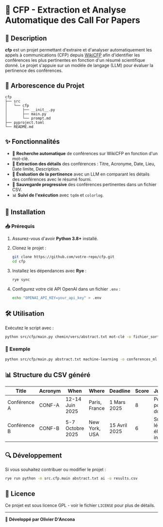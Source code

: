 # 📢 CFP - Extraction et Analyse Automatique des Call For Papers

## 📌 Description

**cfp** est un projet permettant d'extraire et d'analyser automatiquement les appels à communications (CFP) depuis [WikiCFP](http://www.wikicfp.com/) afin d'identifier les conférences les plus pertinentes en fonction d'un résumé scientifique donné. Le projet s'appuie sur un modèle de langage (LLM) pour évaluer la pertinence des conférences.

## 📂 Arborescence du Projet

```
cfp
├── src
│   └── cfp
│       ├── __init__.py
│       ├── main.py
│       └── prompt.md
├── pyproject.toml
└── README.md
```

## ✨ Fonctionnalités

- 🔎 **Recherche automatique** de conférences sur WikiCFP en fonction d'un mot-clé.
- 📑 **Extraction des détails** des conférences : Titre, Acronyme, Date, Lieu, Date limite, Description.
- 🧠 **Évaluation de la pertinence** avec un LLM en comparant les détails des conférences avec le résumé fourni.
- 💾 **Sauvegarde progressive** des conférences pertinentes dans un fichier CSV.
- 📊 **Suivi de l'exécution** avec `tqdm` et `colorlog`.

## 🚀 Installation

### 📥 Prérequis

1. Assurez-vous d'avoir **Python 3.8+** installé.
2. Clonez le projet :

   ```bash
   git clone https://github.com/votre-repo/cfp.git
   cd cfp
   ```

3. Installez les dépendances avec **Rye** :

   ```bash
   rye sync
   ```

4. Configurez votre clé API OpenAI dans un fichier `.env` :

   ```bash
   echo "OPENAI_API_KEY=your_api_key" > .env
   ```

## 🛠 Utilisation

Exécutez le script avec :

```bash
python src/cfp/main.py chemin/vers/abstract.txt mot-clé -o fichier_sortie.csv
```

### 📌 Exemple

```bash
python src/cfp/main.py abstract.txt machine-learning -o conferences_ml.csv
```

## 📊 Structure du CSV généré

| Title | Acronym | When | Where | Deadline | Score | Justification |
|-------|---------|------|-------|----------|-------|--------------|
| Conférence A | CONF-A | 12-14 Juin 2025 | Paris, France | 1 Mars 2025 | 8 | Pertinent pour votre domaine |
| Conférence B | CONF-B | 5-7 Octobre 2025 | New York, USA | 15 Avril 2025 | 6 | Sujet légèrement éloigné mais intéressant |

## 🔍 Développement

Si vous souhaitez contribuer ou modifier le projet :

```bash
rye run python -m src.cfp.main abstract.txt ai -o results.csv
```

## 📝 Licence

Ce projet est sous licence GPL - voir le fichier `LICENSE` pour plus de détails.

---

🚀 **Développé par Olivier D'Ancona**
